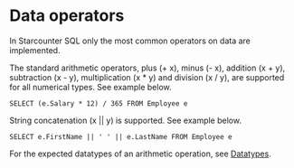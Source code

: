 # Data operators

In Starcounter SQL only the most common operators on data are implemented.

The standard arithmetic operators, plus \(+ x\), minus \(- x\), addition \(x + y\), subtraction \(x - y\), multiplication \(x \* y\) and division \(x / y\), are supported for all numerical types. See example below.

```
SELECT (e.Salary * 12) / 365 FROM Employee e
```

String concatenation \(x \|\| y\) is supported. See example below.

```
SELECT e.FirstName || ' ' || e.LastName FROM Employee e
```

For the expected datatypes of an arithmetic operation, see [Datatypes](../database/datatypes.md).

